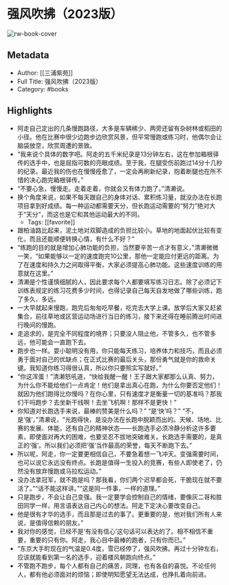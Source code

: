 # 强风吹拂（2023版）

![rw-book-cover](https://cdn.weread.qq.com/weread/cover/15/yuewen_27247670/s_yuewen_272476701703141170.jpg)

## Metadata
- Author: [[三浦紫苑]]
- Full Title: 强风吹拂（2023版）
- Category: #books

## Highlights
- 阿走自己定出的几条慢跑路径，大多是车辆稀少、两旁还留有杂树林或稻田的小径。他在比赛中很少边跑步边欣赏风景，但平常慢跑或练习时，他偶尔会让脑袋放空，欣赏周遭的景致。
- “我来说个具体的数字吧。阿走的五千米纪录是13分钟左右，这在参加箱根驿传的选手中，也是屈指可数的亮眼成绩。至于我，在腿受伤前跑过14分十几秒的纪录。最近我的伤也在慢慢痊愈了，一定会再刷新纪录，抱着断腿也在所不惜的决心跑完箱根驿传。”
- “不要心急，慢慢走。走着走着，你就会又有体力跑了。”清濑说。
- 换个角度来说，如果不每天跟自己的身体对话、累积练习量，就没办法在长跑项目拿到好成绩。每一种运动都需要天分，但长跑运动需要的“努力”绝对大于“天分”，而这也是它和其他运动最大的不同。
    - Tags: [[favorite]] 
- 跟柏油路比起来，泥土地对双脚造成的负担比较小。草地的地面起伏比较有变化，而且还能顺便转换心情，有什么不好？”
- “练跑的目的就是增加心肺功能的负担，当然要辛苦一点才有意义，”清濑微微一笑，“如果能够以一定的速度跑完10公里，那他一定能应付更远的距离。为了在速度和持久力之间取得平衡，大家必须提高心肺功能。这些速度训练的用意就在这里。”
- 清濑是个性谨慎细腻的人，因此要求每个人都要填写练习日志。除了必须记下训练表规定的练习花费多少时间，也得记录自己每天自发地做了哪些训练，跑了多久、多远。
- 一大早就起来慢跑，跑完后匆匆吃早餐，吃完去大学上课。放学后大家又赶紧集合，前往草地或区营运动场进行当日的练习，接下来还得在睡前腾出时间进行晚间的慢跑。
- 走追求的，是完全不同程度的境界；只要没人阻止他，不管多久，也不管多远，他可能会一直跑下去。
- 跑步也一样。耍小聪明没有用，你只能每天练习，培养体力和技巧，而且必须勇于面对自己的优缺点；在正式比赛的最后关头，那份勇气就是你的救命关键。我知道你练习得很认真，所以你只要照实写就好。”
- “你这浑蛋！”清濑怒吼道，“快给我醒一醒！王子跟大家都那么认真、努力，为什么你不能给他们一点肯定！他们是拿出真心在跑，为什么你要否定他们！就因为他们跑得比你慢吗？在你心里，只有速度才是衡量一切的基准吗？那我们干吗跑步？去坐新干线啊！去坐飞机啊！那样不是更快！”
- 你知道对长跑选手来说，最棒的赞美是什么吗？”
  “是‘快’吗？”
  “不，是‘强’，”清濑说，“光跑得快，是没办法在长跑中脱颖而出的。天候、场地、比赛的发展、体能，还有自己的精神状态——长跑选手必须冷静分析这许多要素，即使面对再大的困难，也要坚忍不拔地突破难关。长跑选手需要的，是真正的‘强’。所以我们必须把‘强’当作最高的荣誉，每天不断跑下去。”
- 所以呢，阿走，你一定要更相信自己，不要急着想一飞冲天。变强需要时间，也可以说它永远没有终点。长跑是值得一生投入的竞赛，有些人即使老了，仍然没有放弃慢跑或马拉松运动。”
- 没办法拿冠军，就不跑是吗？那我看，你们两个迟早都会死，干脆现在就不要活了。”“话不能这样讲。”“这是同一件事，一样的道理。”
- 只是跑步，不会让自己变强。我一定要学会控制自己的情绪，要像灰二哥和胜田同学一样，用言语表达自己内心的想法。阿走下定决心要改变自己。
- 他是很有才华的选手，而且那是过去的事了。更重要的是，他对我们所有人来说，是值得信赖的朋友。”
- 我对你的感觉，已经不是‘有没有信心’这句话可以表达的了。相不相信不重要，重要的只有你。阿走，我心目中最棒的跑者，只有你而已。”
- “东京大手町现在的气温是0.4度，雪已经停了，强风吹拂。再过十分钟左右，应该就能看到第一名的选手，迎着楼风朝跑向终点。”
- 不管跑不跑步，每个人都有自己的痛苦，同理，也有各自的喜悦。不论任何人，都有他必须面对的烦恼；即使明知愿望无法达成，也挣扎着向前进。
